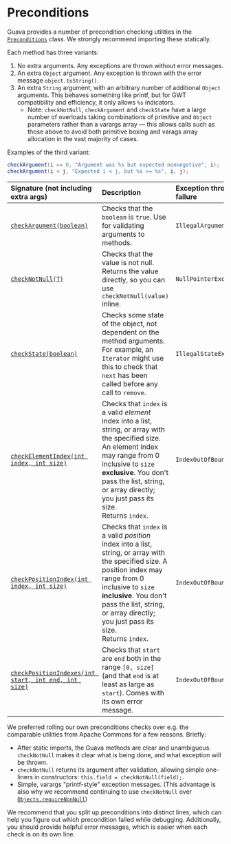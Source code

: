 # Preconditions

Guava provides a number of precondition checking utilities in the
[`Preconditions`] class. We strongly recommend importing these statically.

Each method has three variants:

1.  No extra arguments. Any exceptions are thrown without error messages.
2.  An extra `Object` argument. Any exception is thrown with the error message
    `object.toString()`.
3.  An extra `String` argument, with an arbitrary number of additional `Object`
    arguments. This behaves something like printf, but for GWT compatibility and
    efficiency, it only allows `%s` indicators.
    *   Note: `checkNotNull`, `checkArgument` and `checkState` have a large
        number of overloads taking combinations of primitive and `Object`
        parameters rather than a varargs array &mdash; this allows calls such as
        those above to avoid both primitive boxing and varags array allocation
        in the vast majority of cases.

Examples of the third variant:

```java
checkArgument(i >= 0, "Argument was %s but expected nonnegative", i);
checkArgument(i < j, "Expected i < j, but %s >= %s", i, j);
```

Signature (not including extra args)                   | Description                                                                                                                                                                                                                                                                 | Exception thrown on failure
:----------------------------------------------------- | :-------------------------------------------------------------------------------------------------------------------------------------------------------------------------------------------------------------------------------------------------------------------------- | :--------------------------
[`checkArgument(boolean)`]                             | Checks that the `boolean` is `true`. Use for validating arguments to methods.                                                                                                                                                                                               | `IllegalArgumentException`
[`checkNotNull(T)`]                                    | Checks that the value is not null. Returns the value directly, so you can use `checkNotNull(value)` inline.                                                                                                                                                                 | `NullPointerException`
[`checkState(boolean)`]                                | Checks some state of the object, not dependent on the method arguments. For example, an `Iterator` might use this to check that `next` has been called before any call to `remove`.                                                                                         | `IllegalStateException`
[`checkElementIndex(int index, int size)`]             | Checks that `index` is a valid _element_ index into a list, string, or array with the specified size. An element index may range from 0 inclusive to `size` **exclusive**. You don't pass the list, string, or array directly; you just pass its size.<br>Returns `index`.  | `IndexOutOfBoundsException`
[`checkPositionIndex(int index, int size)`]            | Checks that `index` is a valid _position_ index into a list, string, or array with the specified size. A position index may range from 0 inclusive to `size` **inclusive**. You don't pass the list, string, or array directly; you just pass its size.<br>Returns `index`. | `IndexOutOfBoundsException`
[`checkPositionIndexes(int start, int end, int size)`] | Checks that `start` are `end` both in the range `[0, size]` (and that `end` is at least as large as `start`). Comes with its own error message.                                                                                                                              | `IndexOutOfBoundsException`

We preferred rolling our own preconditions checks over e.g. the comparable
utilities from Apache Commons for a few reasons. Briefly:

*   After static imports, the Guava methods are clear and unambiguous.
    `checkNotNull` makes it clear what is being done, and what exception will be
    thrown.
*   `checkNotNull` returns its argument after validation, allowing simple
    one-liners in constructors: `this.field = checkNotNull(field);`.
*   Simple, varargs "printf-style" exception messages. (This advantage is also
    why we recommend continuing to use `checkNotNull` over
    [`Objects.requireNonNull`])

We recommend that you split up preconditions into distinct lines, which can help
you figure out which precondition failed while debugging. Additionally, you
should provide helpful error messages, which is easier when each check is on its
own line.

[`Preconditions`]: https://guava.dev/releases/snapshot/api/docs/com/google/common/base/Preconditions.html
[`checkArgument(boolean)`]: https://guava.dev/releases/snapshot/api/docs/com/google/common/base/Preconditions.html#checkArgument-boolean-
[`checkNotNull(T)`]: https://guava.dev/releases/snapshot/api/docs/com/google/common/base/Preconditions.html#checkNotNull-T-
[`checkState(boolean)`]: https://guava.dev/releases/snapshot/api/docs/com/google/common/base/Preconditions.html#checkState-boolean-
[`checkElementIndex(int index, int size)`]: https://guava.dev/releases/snapshot/api/docs/com/google/common/base/Preconditions.html#checkElementIndex-int-int-
[`checkPositionIndex(int index, int size)`]: https://guava.dev/releases/snapshot/api/docs/com/google/common/base/Preconditions.html#checkPositionIndex-int-int-
[`checkPositionIndexes(int start, int end, int size)`]: https://guava.dev/releases/snapshot/api/docs/com/google/common/base/Preconditions.html#checkPositionIndexes-int-int-int-
[`Objects.requireNonNull`]: http://docs.oracle.com/javase/7/docs/api/java/util/Objects.html#requireNonNull(java.lang.Object,java.lang.String)
